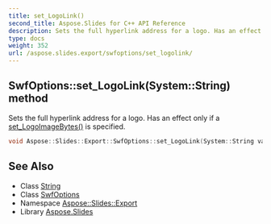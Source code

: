 ```yaml
---
title: set_LogoLink()
second_title: Aspose.Slides for C++ API Reference
description: Sets the full hyperlink address for a logo. Has an effect only if a set_LogoImageBytes() is specified.
type: docs
weight: 352
url: /aspose.slides.export/swfoptions/set_logolink/
---
```

## SwfOptions::set_LogoLink(System::String) method


Sets the full hyperlink address for a logo. Has an effect only if a [set_LogoImageBytes()](../set_logoimagebytes/) is specified.

```cpp
void Aspose::Slides::Export::SwfOptions::set_LogoLink(System::String value) override
```

## See Also

* Class [String](../../../system/string/)
* Class [SwfOptions](../)
* Namespace [Aspose::Slides::Export](../../)
* Library [Aspose.Slides](../../../)